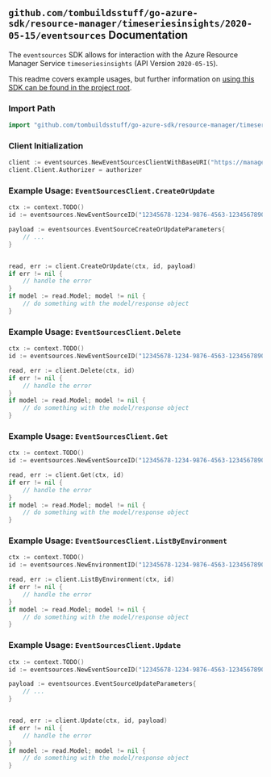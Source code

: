 
## `github.com/tombuildsstuff/go-azure-sdk/resource-manager/timeseriesinsights/2020-05-15/eventsources` Documentation

The `eventsources` SDK allows for interaction with the Azure Resource Manager Service `timeseriesinsights` (API Version `2020-05-15`).

This readme covers example usages, but further information on [using this SDK can be found in the project root](https://github.com/tombuildsstuff/go-azure-sdk/tree/main/docs).

### Import Path

```go
import "github.com/tombuildsstuff/go-azure-sdk/resource-manager/timeseriesinsights/2020-05-15/eventsources"
```


### Client Initialization

```go
client := eventsources.NewEventSourcesClientWithBaseURI("https://management.azure.com")
client.Client.Authorizer = authorizer
```


### Example Usage: `EventSourcesClient.CreateOrUpdate`

```go
ctx := context.TODO()
id := eventsources.NewEventSourceID("12345678-1234-9876-4563-123456789012", "example-resource-group", "environmentValue", "eventSourceValue")

payload := eventsources.EventSourceCreateOrUpdateParameters{
	// ...
}


read, err := client.CreateOrUpdate(ctx, id, payload)
if err != nil {
	// handle the error
}
if model := read.Model; model != nil {
	// do something with the model/response object
}
```


### Example Usage: `EventSourcesClient.Delete`

```go
ctx := context.TODO()
id := eventsources.NewEventSourceID("12345678-1234-9876-4563-123456789012", "example-resource-group", "environmentValue", "eventSourceValue")

read, err := client.Delete(ctx, id)
if err != nil {
	// handle the error
}
if model := read.Model; model != nil {
	// do something with the model/response object
}
```


### Example Usage: `EventSourcesClient.Get`

```go
ctx := context.TODO()
id := eventsources.NewEventSourceID("12345678-1234-9876-4563-123456789012", "example-resource-group", "environmentValue", "eventSourceValue")

read, err := client.Get(ctx, id)
if err != nil {
	// handle the error
}
if model := read.Model; model != nil {
	// do something with the model/response object
}
```


### Example Usage: `EventSourcesClient.ListByEnvironment`

```go
ctx := context.TODO()
id := eventsources.NewEnvironmentID("12345678-1234-9876-4563-123456789012", "example-resource-group", "environmentValue")

read, err := client.ListByEnvironment(ctx, id)
if err != nil {
	// handle the error
}
if model := read.Model; model != nil {
	// do something with the model/response object
}
```


### Example Usage: `EventSourcesClient.Update`

```go
ctx := context.TODO()
id := eventsources.NewEventSourceID("12345678-1234-9876-4563-123456789012", "example-resource-group", "environmentValue", "eventSourceValue")

payload := eventsources.EventSourceUpdateParameters{
	// ...
}


read, err := client.Update(ctx, id, payload)
if err != nil {
	// handle the error
}
if model := read.Model; model != nil {
	// do something with the model/response object
}
```
